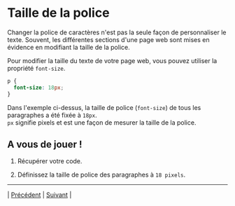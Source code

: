 # Taille de la police

Changer la police de caractères n'est pas la seule façon de personnaliser le texte.
Souvent, les différentes sections d'une page web sont mises en évidence en modifiant la taille de la police.

Pour modifier la taille du texte de votre page web, vous pouvez utiliser la propriété `font-size`.

```css
p {
  font-size: 18px;
}
```

Dans l'exemple ci-dessus, la taille de police (`font-size`) de tous les paragraphes a été fixée à `18px`.  
`px` signifie pixels et est une façon de mesurer la taille de la police.


## A vous de jouer !

1. Récupérer votre code.

2. Définissez la taille de police des paragraphes à `18 pixels`.

___

| [Précédent](./2-police-caracteres.md)       | [Suivant](./4-epaisseur-police.md)       |
